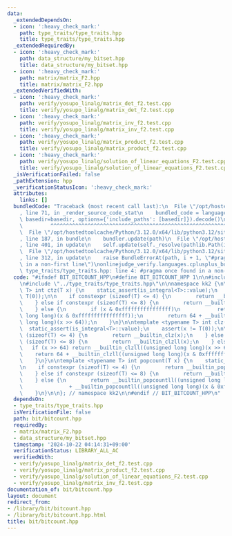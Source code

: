 ```yaml
---
data:
  _extendedDependsOn:
  - icon: ':heavy_check_mark:'
    path: type_traits/type_traits.hpp
    title: type_traits/type_traits.hpp
  _extendedRequiredBy:
  - icon: ':heavy_check_mark:'
    path: data_structure/my_bitset.hpp
    title: data_structure/my_bitset.hpp
  - icon: ':heavy_check_mark:'
    path: matrix/matrix_F2.hpp
    title: matrix/matrix_F2.hpp
  _extendedVerifiedWith:
  - icon: ':heavy_check_mark:'
    path: verify/yosupo_linalg/matrix_det_f2.test.cpp
    title: verify/yosupo_linalg/matrix_det_f2.test.cpp
  - icon: ':heavy_check_mark:'
    path: verify/yosupo_linalg/matrix_inv_f2.test.cpp
    title: verify/yosupo_linalg/matrix_inv_f2.test.cpp
  - icon: ':heavy_check_mark:'
    path: verify/yosupo_linalg/matrix_product_f2.test.cpp
    title: verify/yosupo_linalg/matrix_product_f2.test.cpp
  - icon: ':heavy_check_mark:'
    path: verify/yosupo_linalg/solution_of_linear_equations_F2.test.cpp
    title: verify/yosupo_linalg/solution_of_linear_equations_F2.test.cpp
  _isVerificationFailed: false
  _pathExtension: hpp
  _verificationStatusIcon: ':heavy_check_mark:'
  attributes:
    links: []
  bundledCode: "Traceback (most recent call last):\n  File \"/opt/hostedtoolcache/Python/3.12.0/x64/lib/python3.12/site-packages/onlinejudge_verify/documentation/build.py\"\
    , line 71, in _render_source_code_stat\n    bundled_code = language.bundle(stat.path,\
    \ basedir=basedir, options={'include_paths': [basedir]}).decode()\n          \
    \         ^^^^^^^^^^^^^^^^^^^^^^^^^^^^^^^^^^^^^^^^^^^^^^^^^^^^^^^^^^^^^^^^^^^^^^^^^^^^^^^^^\n\
    \  File \"/opt/hostedtoolcache/Python/3.12.0/x64/lib/python3.12/site-packages/onlinejudge_verify/languages/cplusplus.py\"\
    , line 187, in bundle\n    bundler.update(path)\n  File \"/opt/hostedtoolcache/Python/3.12.0/x64/lib/python3.12/site-packages/onlinejudge_verify/languages/cplusplus_bundle.py\"\
    , line 401, in update\n    self.update(self._resolve(pathlib.Path(included), included_from=path))\n\
    \  File \"/opt/hostedtoolcache/Python/3.12.0/x64/lib/python3.12/site-packages/onlinejudge_verify/languages/cplusplus_bundle.py\"\
    , line 312, in update\n    raise BundleErrorAt(path, i + 1, \"#pragma once found\
    \ in a non-first line\")\nonlinejudge_verify.languages.cplusplus_bundle.BundleErrorAt:\
    \ type_traits/type_traits.hpp: line 4: #pragma once found in a non-first line\n"
  code: "#ifndef BIT_BITCOUNT_HPP\n#define BIT_BITCOUNT_HPP 1\n\n#include <cassert>\n\
    \n#include \"../type_traits/type_traits.hpp\"\n\nnamespace kk2 {\n\ntemplate <typename\
    \ T> int ctz(T x) {\n    static_assert(is_integral<T>::value);\n    assert(x !=\
    \ T(0));\n\n    if constexpr (sizeof(T) <= 4) {\n        return __builtin_ctz(x);\n\
    \    } else if constexpr (sizeof(T) <= 8) {\n        return __builtin_ctzll(x);\n\
    \    } else {\n        if (x & 0xffffffffffffffff)\n            return __builtin_ctzll((unsigned\
    \ long long)(x & 0xffffffffffffffff));\n        return 64 + __builtin_ctzll((unsigned\
    \ long long)(x >> 64));\n    }\n}\n\ntemplate <typename T> int clz(T x) {\n  \
    \  static_assert(is_integral<T>::value);\n    assert(x != T(0));\n\n    if constexpr\
    \ (sizeof(T) <= 4) {\n        return __builtin_clz(x);\n    } else if constexpr\
    \ (sizeof(T) <= 8) {\n        return __builtin_clzll(x);\n    } else {\n     \
    \   if (x >> 64) return __builtin_clzll((unsigned long long)(x >> 64));\n    \
    \    return 64 + __builtin_clzll((unsigned long long)(x & 0xffffffffffffffff));\n\
    \    }\n}\n\ntemplate <typename T> int popcount(T x) {\n    static_assert(is_integral<T>::value);\n\
    \n    if constexpr (sizeof(T) <= 4) {\n        return __builtin_popcount(x);\n\
    \    } else if constexpr (sizeof(T) <= 8) {\n        return __builtin_popcountll(x);\n\
    \    } else {\n        return __builtin_popcountll((unsigned long long)(x >> 64))\n\
    \               + __builtin_popcountll((unsigned long long)(x & 0xffffffffffffffff));\n\
    \    }\n}\n\n}; // namespace kk2\n\n#endif // BIT_BITCOUNT_HPP\n"
  dependsOn:
  - type_traits/type_traits.hpp
  isVerificationFile: false
  path: bit/bitcount.hpp
  requiredBy:
  - matrix/matrix_F2.hpp
  - data_structure/my_bitset.hpp
  timestamp: '2024-10-22 04:14:31+09:00'
  verificationStatus: LIBRARY_ALL_AC
  verifiedWith:
  - verify/yosupo_linalg/matrix_det_f2.test.cpp
  - verify/yosupo_linalg/matrix_product_f2.test.cpp
  - verify/yosupo_linalg/solution_of_linear_equations_F2.test.cpp
  - verify/yosupo_linalg/matrix_inv_f2.test.cpp
documentation_of: bit/bitcount.hpp
layout: document
redirect_from:
- /library/bit/bitcount.hpp
- /library/bit/bitcount.hpp.html
title: bit/bitcount.hpp
---
```

